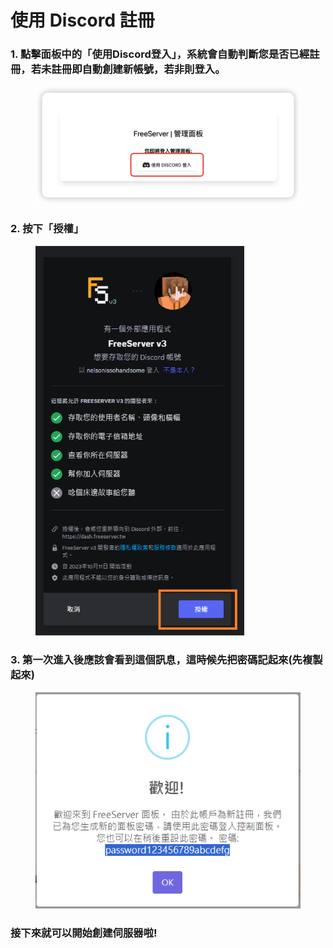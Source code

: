 # 使用 Discord 註冊

### 1. 點擊面板中的「使用Discord登入」，系統會自動判斷您是否已經註冊，若未註冊即自動創建新帳號，若非則登入。

<figure><img src="../../.gitbook/assets/image (24).png" alt=""><figcaption></figcaption></figure>

### 2. 按下「授權」



<figure><img src="../../.gitbook/assets/image (17).png" alt="" width="334"><figcaption></figcaption></figure>

### 3. 第一次進入後應該會看到這個訊息，這時候先把密碼記起來(先複製起來)

<figure><img src="../../.gitbook/assets/image (20).png" alt=""><figcaption></figcaption></figure>

### 接下來就可以開始創建伺服器啦!
